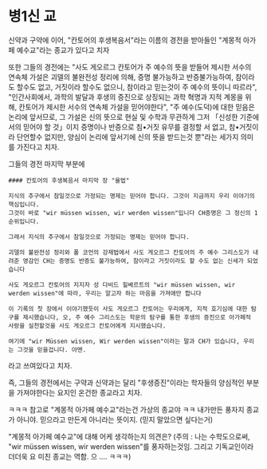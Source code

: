 # 병1신 교

신약과 구약에 이어, "칸토어의 후생복음서"라는 이름의 경전을 받아들인 "계몽적 아가페 예수교"라는 종교가 있다고 치자

또한 그들의 경전에는
"사도 게오르그 칸토어가 주 예수의 뜻을 받들어 제시한 서수의 연속체 가설은 괴델의 불완전성 정리에 의해, 증명 불가능하고 반증불가능하여, 참이라도 할수도 없고, 거짓이라 할수도 없으니, 참이라고 믿는것이 주 예수의 뜻이니 따르라", "인간사회에서, 과학의 발달과 후생의 증진으로 상징되는 과학 혁명과 지적 계몽을 위해, 칸토어가 제시한 서수의 연속체 가설을 믿어야한다", "주 예수(도덕)에 대한 믿음은 논리에 앞서므로, 그 가설은 신의 뜻으로 현실 및 수학과 무관하게 그저 「신성한 기준에서의 믿어야 할 것」이지 증명이나 반증으로 침•거짓 유무를 결정할 서 없고, 참•거짓이라 단언할수 없지만, 양심이 논리에 앞서기에 신의 뜻을 받드는것 뿐"라는 세가지 의미를 가진다고 치자.

그들의 경전 마지막 부분에
```
#### 칸토어의 후생복음서 마지막 장 "율법"

지식의 추구에서 참일것으로 가정되는 명제는 믿어야 합니다. 그것이 지금까지 우리 이야기의 핵심입니다.
그것이 바로 "wir müssen wissen, wir werden wissen"입니다 CH증명은 그 정신의 1순위입니다.

그래서 지식의 추구에서 참일것으로 가정되는 명제는 믿어야 합니다.

괴델의 불완전성 정리와 폴 코언의 강제법에서 사도 게오르그 칸토어의 주 예수 그리스도가 내려준 영감인 CH는 증명도 반증도 불가능하여, 참이라고 거짓이라도 할 수도 없는 신세가 되었습니다

사도 게오르그 칸토어의 지지자 성 다비드 힐베르트의 "wir müssen wissen, wir werden wissen"에 따라, 우리는 알고자 하는 마음을 가져애만 합니다

이 기록의 첫 장에서 이야기했듯이 사도 게오르그 칸토어는 우리에게, 지적 호기심에 대한 탐구를 제시했습니다, 오, 주 예수 그리스도는 학문의 탐구를 통한 후생의 증진으로 아가페적 사랑을 실천할것을 사도 게오르그 칸토어에게 지시했습니다.

여기에 "wir Müssen wissen, Wir werden wissen"이라는 말과 CH가 있습니다, 우리는 그것을 믿을겁니다. 아멘.
```
라고 쓰여있다고 치자.

즉, 그들의 경전에서는 구약과 신약과는 달리 "후생증진"이라는 학자들의 양심적인 부분을 가져야한다는 요지인 온건한 종교라고 치자.

ㅋㅋㅋ 참고로 "계몽적 아가페 예수교"라는건 가상의 종교야 ㅋㅋ 내가만든 풍자지 종교가 아니야. 믿으라고 만든게 아니라는 뜻이지. (믿지 말았으면 싶다는거)

"계몽적 아가페 예수교"에 대해 어케 생각하는지 의견은? (주의 : 나는 수학도으로써, "wir müssen wissen, wir werden wissen"를 풍자하는것임. 그리고 기독교인이라 더더욱 요 미친 종교는 역함. 으 .... ㅋㅋㅋ)